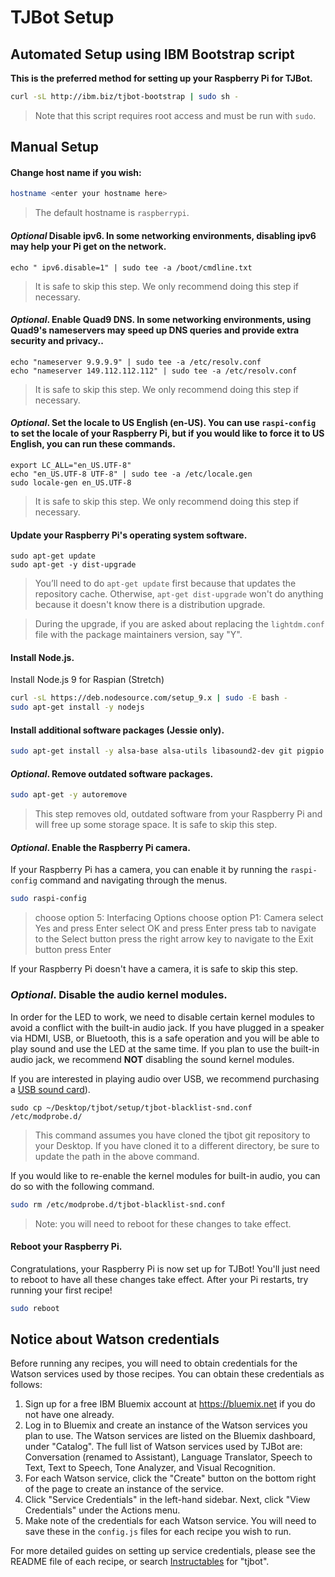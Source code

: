 # TJBot Setup

## Automated Setup using IBM Bootstrap script

**This is the preferred method for setting up your Raspberry Pi for TJBot.**

```bash
curl -sL http://ibm.biz/tjbot-bootstrap | sudo sh -
```

> Note that this script requires root access and must be run with `sudo`.


## Manual Setup

#### Change host name if you wish:

```bash
hostname <enter your hostname here>
```

> The default hostname is `raspberrypi`.


#### _Optional_ Disable ipv6. In some networking environments, disabling ipv6 may help your Pi get on the network.

```
echo " ipv6.disable=1" | sudo tee -a /boot/cmdline.txt
```

> It is safe to skip this step. We only recommend doing this step if necessary.

#### _Optional_. Enable Quad9 DNS. In some networking environments, using Quad9's nameservers may speed up DNS queries and provide extra security and privacy..

```
echo "nameserver 9.9.9.9" | sudo tee -a /etc/resolv.conf
echo "nameserver 149.112.112.112" | sudo tee -a /etc/resolv.conf
```

> It is safe to skip this step. We only recommend doing this step if necessary.

#### _Optional_. Set the locale to US English (en-US). You can use `raspi-config` to set the locale of your Raspberry Pi, but if you would like to force it to US English, you can run these commands.

```
export LC_ALL="en_US.UTF-8"
echo "en_US.UTF-8 UTF-8" | sudo tee -a /etc/locale.gen
sudo locale-gen en_US.UTF-8
```

> It is safe to skip this step. We only recommend doing this step if necessary.

#### Update your Raspberry Pi's operating system software.

```
sudo apt-get update
sudo apt-get -y dist-upgrade
```

> You’ll need to do `apt-get update` first because that updates the repository cache. Otherwise, `apt-get dist-upgrade` won't do anything because it doesn't know there is a distribution upgrade.

> During the upgrade, if you are asked about replacing the `lightdm.conf` file with the package maintainers version, say "Y".

#### Install Node.js.

Install Node.js 9 for Raspian (Stretch)

```bash
curl -sL https://deb.nodesource.com/setup_9.x | sudo -E bash -
sudo apt-get install -y nodejs
```


#### Install additional software packages (Jessie only).

```bash
sudo apt-get install -y alsa-base alsa-utils libasound2-dev git pigpio
```

#### _Optional_. Remove outdated software packages.

```bash
sudo apt-get -y autoremove
```

> This step removes old, outdated software from your Raspberry Pi and will free up some storage space. It is safe to skip this step.

#### _Optional_. Enable the Raspberry Pi camera.

If your Raspberry Pi has a camera, you can enable it by running the `raspi-config` command and navigating through the menus.

```bash
sudo raspi-config
```

> choose option 5: Interfacing Options
> choose option P1: Camera
> select Yes and press Enter
> select OK and press Enter
> press tab to navigate to the Select button
> press the right arrow key to navigate to the Exit button
> press Enter

If your Raspberry Pi doesn't have a camera, it is safe to skip this step.


### _Optional_. Disable the audio kernel modules.

In order for the LED to work, we need to disable certain kernel modules to avoid a conflict with the built-in audio jack. If you have plugged in a speaker via HDMI, USB, or Bluetooth, this is a safe operation and you will be able to play sound and use the LED at the same time. If you plan to use the built-in audio jack, we recommend **NOT** disabling the sound kernel modules.

If you are interested in playing audio over USB, we recommend purchasing a [USB sound card](https://www.amazon.com/Virtual-Channel-Audio-Adapter-Notebook/dp/B00M3UWE3Q/)).

```
sudo cp ~/Desktop/tjbot/setup/tjbot-blacklist-snd.conf /etc/modprobe.d/
```

> This command assumes you have cloned the tjbot git repository to your Desktop. If you have cloned it to a different directory, be sure to update the path in the above command.

If you would like to re-enable the kernel modules for built-in audio, you can do so with the following command.

```bash
sudo rm /etc/modprobe.d/tjbot-blacklist-snd.conf
```

> Note: you will need to reboot for these changes to take effect.

#### Reboot your Raspberry Pi.

Congratulations, your Raspberry Pi is now set up for TJBot!  You'll just need to reboot to have all these changes take effect. After your Pi restarts, try running your first recipe!

```bash
sudo reboot
```

## Notice about Watson credentials

Before running any recipes, you will need to obtain credentials for the Watson services used by those recipes. You can obtain these credentials as follows:

1. Sign up for a free IBM Bluemix account at https://bluemix.net if you do not have one already.
2. Log in to Bluemix and create an instance of the Watson services you plan to use. The Watson services are listed on the Bluemix dashboard, under "Catalog". The full list of Watson services used by TJBot are: Conversation (renamed to Assistant), Language Translator, Speech to Text, Text to Speech, Tone Analyzer, and Visual Recognition.
3. For each Watson service, click the "Create" button on the bottom right of the page to create an instance of the service.
4. Click "Service Credentials" in the left-hand sidebar. Next, click "View Credentials" under the Actions menu.
5. Make note of the credentials for each Watson service. You will need to save these in the `config.js` files for each recipe you wish to run.

For more detailed guides on setting up service credentials, please see the README file of each recipe, or search [Instructables](http://instructables.com) for "tjbot".

